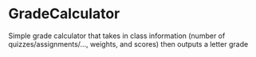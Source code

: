 # GradeCalculator
Simple grade calculator that takes in class information (number of quizzes/assignments/..., weights, and scores) then 
outputs a letter grade
